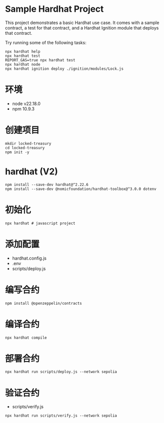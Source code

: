 # Sample Hardhat Project

This project demonstrates a basic Hardhat use case. It comes with a sample contract, a test for that contract, and a Hardhat Ignition module that deploys that contract.

Try running some of the following tasks:

```shell
npx hardhat help
npx hardhat test
REPORT_GAS=true npx hardhat test
npx hardhat node
npx hardhat ignition deploy ./ignition/modules/Lock.js
```

# 环境
- node v22.18.0
- npm 10.9.3

# 创建项目
```shell
mkdir locked-treasury
cd locked-treasury
npm init -y
```

# hardhat (V2)
```shell
npm install --save-dev hardhat@^2.22.6
npm install --save-dev @nomicfoundation/hardhat-toolbox@^3.0.0 dotenv
```
# 初始化
```shell
npx hardhat # javascript project
```

# 添加配置
- hardhat.config.js
- .env
- scripts/deploy.js

# 编写合约
```shell
npm install @openzeppelin/contracts
```

# 编译合约
```shell
npx hardhat compile
```

# 部署合约
```shell
npx hardhat run scripts/deploy.js --network sepolia
```
# 验证合约
- scripts/verify.js
```shell
npx hardhat run scripts/verify.js --network sepolia
```